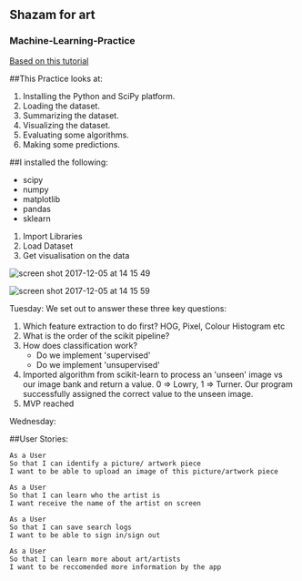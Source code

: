 ## Shazam for art

### Machine-Learning-Practice

[Based on this tutorial](https://machinelearningmastery.com/machine-learning-in-python-step-by-step/)

##This Practice looks at:

1. Installing the Python and SciPy platform.
2. Loading the dataset.
3. Summarizing the dataset.
4. Visualizing the dataset.
5. Evaluating some algorithms.
6. Making some predictions.

##I installed the following:

* scipy
* numpy
* matplotlib
* pandas
* sklearn


1. Import Libraries
2. Load Dataset
3. Get visualisation on the data

![screen shot 2017-12-05 at 14 15 49](https://user-images.githubusercontent.com/27693622/33612716-62f8bb24-d9ca-11e7-900d-cf429e13afa9.png)

![screen shot 2017-12-05 at 14 15 59](https://user-images.githubusercontent.com/27693622/33612755-8385d26e-d9ca-11e7-95a5-6d8c9dbaf97d.png)


Tuesday:
We set out to answer these three key questions:
  1. Which feature extraction to do first? HOG, Pixel, Colour Histogram etc
  2. What is the order of the scikit pipeline?
  3. How does classification work?
      - Do we implement 'supervised'
      - Do we implement 'unsupervised'
  4. Imported algorithm from scikit-learn to process an 'unseen' image vs our image bank and return a value. 0 => Lowry, 1 => Turner. Our program successfully assigned the correct value to the unseen image.
  5. MVP reached
 
 Wednesday:
 
 
 
 
 
 
 
 
 
 ##User Stories:
 
 ```
 As a User 
 So that I can identify a picture/ artwork piece
 I want to be able to upload an image of this picture/artwork piece
 
 As a User 
 So that I can learn who the artist is
 I want receive the name of the artist on screen
  
 As a User
 So that I can save search logs
 I want to be able to sign in/sign out
 
 As a User 
 So that I can learn more about art/artists
 I want to be reccomended more information by the app
 
 ```
 
 
 

 
  
